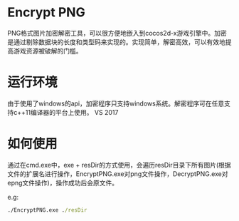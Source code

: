 # Encrypt PNG
PNG格式图片加密解密工具，可以很方便地嵌入到cocos2d-x游戏引擎中。加密是通过剔除数据块的长度和类型码来实现的。实现简单，解密高效，可以有效地提高游戏资源被破解的门槛。

# 运行环境
由于使用了windows的api，加密程序只支持windows系统。解密程序可在任意支持c++11编译器的平台上使用。
VS 2017


# 如何使用
通过在cmd.exe中，exe + resDir的方式使用，会遍历resDir目录下所有图片(根据文件的扩展名进行操作，EncryptPNG.exe对png文件操作，DecryptPNG.exe对epng文件操作)，操作成功后会原文件。

e.g:
```bat
./EncryptPNG.exe ./resDir

```